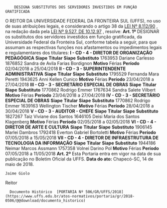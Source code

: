         DESIGNA SUBSTITUTOS DOS SERVIDORES INVESTIDOS EM FUNÇÃO GRATIFICADA  

 O REITOR DA UNIVERSIDADE FEDERAL DA FRONTEIRA SUL (UFFS), no uso de suas atribuições legais, e considerando o artigo 38 da [LEI Nº 8.112/90](http://www.planalto.gov.br/ccivil_03/leis/l8112cons.htm)  , na redação dada pela [LEI Nº 9.527, DE 10.12.97](http://www.planalto.gov.br/ccivil_03/leis/l9527.htm)  , resolve:   **Art. 1º** DESIGNAR os substitutos dos servidores investidos em função gratificada, da Universidade Federal da Fronteira Sul, conforme tabela a seguir, para que assumam as respectivas funções nos afastamentos ou impedimentos legais e regulamentares dos titulares: **I - CD - 4 - DIRETOR DE ORGANIZAÇÃO PEDAGÓGICA**      **Siape**    **Titular**    **Siape**    **Substituto**      1763953   Dariane Carlesso   1876852   Sandra de Avila Farias Bordignon     **Motivo**    Férias   **Período**    02/04/2018 a 25/04/2018     **II - CD - 3 - SUPERINTENDENTE ADMINISTRATIVA**      **Siape**    **Titular**    **Siape**    **Substituto**      1795529   Fernanda Mara Peretti   1943625   Anni Kellen Cunico     **Motivo**    Férias   **Período**    23/04/2018 a 27/04/2018     **III - CD - 3 - SECRETÁRIO ESPECIAL DE OBRAS**      **Siape**    **Titular**    **Siape**    **Substituto**      1770862   Rodrigo Emmer   1767634   Sandra Salete Vilbert     **Motivo**    Férias   **Período**    23/04/2018 a 27/04/2018     **IV - CD - 3 - SECRETÁRIO ESPECIAL DE OBRAS**      **Siape**    **Titular**    **Siape**    **Substituto**      1770862   Rodrigo Emmer   1639163   Wellington Tischer     **Motivo**    Férias   **Período**    28/04/2018 a 30/04/2018     **V - CD - 3 - AUDITOR - CHEFE**      **Siape**    **Titular**    **Siape**    **Substituto**      1827267   Taiz Viviane dos Santos   1646105   Deisi Maria dos Santos Klagenberg     **Motivo**    Férias   **Período**    02/05/2018 a 02/05/2018     **VI - CD - 4 - DIRETOR DE ARTE E CULTURA**      **Siape**    **Titular**    **Siape**    **Substituto**      1906145   Marlei Dambros   1792418   Everton Gabriel Bortoletti     **Motivo**    Férias   **Período**    07/05/2018 a 15/05/2018     **VII - CD - 4 - DIRETOR DE INFRAESTRUTURA DE TECNOLOGIA DA INFORMAÇÃO**      **Siape**    **Titular**    **Siape**    **Substituto**      1944186   Neimar Marcos Assmann   1757358   Volnei Darino Pol     **Motivo**    Férias   **Período**    07/05/2018 a 11/05/2018       **Art. 2º** Esta Portaria entra em vigor na data de sua publicação no Boletim Oficial da UFFS.      **Data do ato:** Chapecó-SC, 14 de maio de 2018.   
 

    Jaime Giolo   
 Reitor 

      Documento Histórico  [PORTARIA Nº 506/GR/UFFS/2018](https://www.uffs.edu.br/atos-normativos/portaria/gr/2018-0506/@@download/documento_historico)     
      